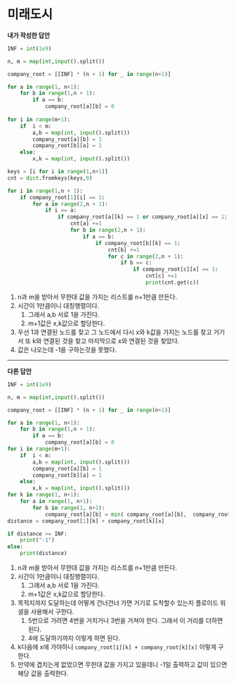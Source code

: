 # 미래도시

**내가 작성한 답안**

```python
INF = int(1e9)

n, m = map(int,input().split())

company_root = [[INF] * (n + 1) for _ in range(n+1)]

for a in range(1, n+1):
    for b in range(1,n + 1):
        if a == b:
            company_root[a][b] = 0
                
for i in range(m+1):
    if  i < m:
        a,b = map(int, input().split())
        company_root[a][b] = 1
        company_root[b][a] = 1
    else:
        x,k = map(int, input().split())

keys = [i for i in range(1,n+1)]
cnt = dict.fromkeys(keys,0)

for i in range(1,n + 1):
    if company_root[1][i] == 1:
        for a in range(2,n + 1):
            if i == a:
                if company_root[a][k] == 1 or company_root[a][x] == 1:
                    cnt[a] +=1
                    for b in range(2,n + 1):
                        if a == b:
                            if company_root[b][k] == 1:
                                cnt[b] +=1
                                for c in range(2,n + 1):
                                    if b == c:
                                        if company_root[c][x] == 1:
                                            cnt[c] +=1
                                            print(cnt.get(c))
```

1. n과 m을 받아서 무한대 값을 가지는 리스트를 n+1만큼 만든다.
2. 시간이 1만큼이니 대칭행렬이다. 
   1. 그래서 a,b 서로 1을 가진다.
   2. m+1값은 x,k값으로 할당한다.
3. 우선 1과 연결된 노드를 찾고 그 노드에서 다시 x와 k값을 가지는 노드를 찾고 거기서 또 k와 연결된 것을 찾고 마지막으로 x와 연결된 것을 찾았다.
4. 값은 나오는데 -1을 구하는것을 못했다.

---

**다른 답안**

```python
INF = int(1e9)

n, m = map(int,input().split())

company_root = [[INF] * (n + 1) for _ in range(n+1)]

for a in range(1, n+1):
    for b in range(1,n + 1):
        if a == b:
            company_root[a][b] = 0
for i in range(m+1):
    if  i < m:
        a,b = map(int, input().split())
        company_root[a][b] = 1
        company_root[b][a] = 1
    else:
        x,k = map(int, input().split())   
for k in range(1, n+1):
    for a in range(1, n+1):
        for b in range(1, n+1):
            company_root[a][b] = min( company_root[a][b],  company_root[a][k] +  company_root[k][b])
distance = company_root[1][k] + company_root[k][x]

if distance >= INF:
    print("-1")
else:
    print(distance)
```

1. n과 m을 받아서 무한대 값을 가지는 리스트를 n+1만큼 만든다.
2. 시간이 1만큼이니 대칭행렬이다. 
   1. 그래서 a,b 서로 1을 가진다.
   2. m+1값은 x,k값으로 할당한다.
3. 목적지까지 도달하는데 어떻게 건너건너 가면 거기로 도착할수 있는지 플로이드 워셜을 사용해서 구한다.
   1. 5번으로 가려면 4번을 거치거나 3번을 거쳐야 한다. 그래서 이 거리를 더하면 된다.
   2. 4에 도달하기까지 이렇게 하면 된다.
4. k다음에 x에 가야하니 `company_root[1][k] + company_root[k][x]` 이렇게 구한다.
5. 만약에 겹치는게 없었으면 무한대 값을 가지고 있을데니 -1일 출력하고 값이 있으면 해당 값을 출력한다.